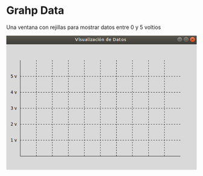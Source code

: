 # Grahp Data
Una ventana con rejillas para mostrar datos entre 0 y 5 voltios

![alt text](https://github.com/jlaica/simple_grahp_data/blob/master/imagen/grid.png) 
